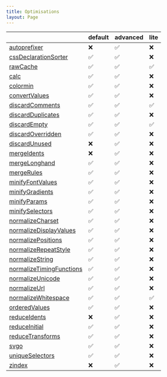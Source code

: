 ```yaml
---
title: Optimisations
layout: Page
---
```


<!-- This file was automatically generated. -->


|  | default | advanced | lite |
| --- | ------- | -------- | ---- |
| [autoprefixer](/optimisations/autoprefixer) | ❌ | ✅ | ❌ |
| [cssDeclarationSorter](/optimisations/cssdeclarationsorter) | ✅ | ✅ | ❌ |
| [rawCache](/optimisations/rawcache) | ✅ | ✅ | ✅ |
| [calc](/optimisations/calc) | ✅ | ✅ | ❌ |
| [colormin](/optimisations/colormin) | ✅ | ✅ | ❌ |
| [convertValues](/optimisations/convertvalues) | ✅ | ✅ | ❌ |
| [discardComments](/optimisations/discardcomments) | ✅ | ✅ | ✅ |
| [discardDuplicates](/optimisations/discardduplicates) | ✅ | ✅ | ❌ |
| [discardEmpty](/optimisations/discardempty) | ✅ | ✅ | ✅ |
| [discardOverridden](/optimisations/discardoverridden) | ✅ | ✅ | ❌ |
| [discardUnused](/optimisations/discardunused) | ❌ | ✅ | ❌ |
| [mergeIdents](/optimisations/mergeidents) | ❌ | ✅ | ❌ |
| [mergeLonghand](/optimisations/mergelonghand) | ✅ | ✅ | ❌ |
| [mergeRules](/optimisations/mergerules) | ✅ | ✅ | ❌ |
| [minifyFontValues](/optimisations/minifyfontvalues) | ✅ | ✅ | ❌ |
| [minifyGradients](/optimisations/minifygradients) | ✅ | ✅ | ❌ |
| [minifyParams](/optimisations/minifyparams) | ✅ | ✅ | ❌ |
| [minifySelectors](/optimisations/minifyselectors) | ✅ | ✅ | ❌ |
| [normalizeCharset](/optimisations/normalizecharset) | ✅ | ✅ | ❌ |
| [normalizeDisplayValues](/optimisations/normalizedisplayvalues) | ✅ | ✅ | ❌ |
| [normalizePositions](/optimisations/normalizepositions) | ✅ | ✅ | ❌ |
| [normalizeRepeatStyle](/optimisations/normalizerepeatstyle) | ✅ | ✅ | ❌ |
| [normalizeString](/optimisations/normalizestring) | ✅ | ✅ | ❌ |
| [normalizeTimingFunctions](/optimisations/normalizetimingfunctions) | ✅ | ✅ | ❌ |
| [normalizeUnicode](/optimisations/normalizeunicode) | ✅ | ✅ | ❌ |
| [normalizeUrl](/optimisations/normalizeurl) | ✅ | ✅ | ❌ |
| [normalizeWhitespace](/optimisations/normalizewhitespace) | ✅ | ✅ | ✅ |
| [orderedValues](/optimisations/orderedvalues) | ✅ | ✅ | ❌ |
| [reduceIdents](/optimisations/reduceidents) | ❌ | ✅ | ❌ |
| [reduceInitial](/optimisations/reduceinitial) | ✅ | ✅ | ❌ |
| [reduceTransforms](/optimisations/reducetransforms) | ✅ | ✅ | ❌ |
| [svgo](/optimisations/svgo) | ✅ | ✅ | ❌ |
| [uniqueSelectors](/optimisations/uniqueselectors) | ✅ | ✅ | ❌ |
| [zindex](/optimisations/zindex) | ❌ | ✅ | ❌ |